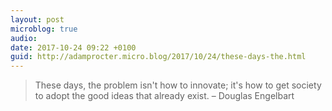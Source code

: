 ```yaml
---
layout: post
microblog: true
audio: 
date: 2017-10-24 09:22 +0100
guid: http://adamprocter.micro.blog/2017/10/24/these-days-the.html
---
```

> These days, the problem isn't how to innovate; it's how to get society to adopt the good ideas that already exist.
> – Douglas Engelbart
